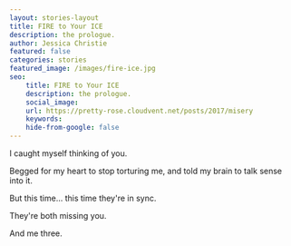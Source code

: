 ```yaml
---
layout: stories-layout
title: FIRE to Your ICE
description: the prologue.
author: Jessica Christie
featured: false
categories: stories
featured_image: /images/fire-ice.jpg
seo:
    title: FIRE to Your ICE
    description: the prologue.
    social_image:
    url: https://pretty-rose.cloudvent.net/posts/2017/misery
    keywords:
    hide-from-google: false
---
```

I caught myself thinking of you.

Begged for my heart to stop torturing me, and told my brain to talk sense into it.

But this time... this time they're in sync.

They're both missing you.

And me three.

&nbsp;

&nbsp;

&nbsp;

